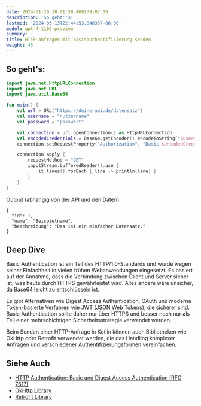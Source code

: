 ```yaml
---
date: 2024-01-20 18:01:59.469239-07:00
description: 'So geht''s: .'
lastmod: '2024-03-13T22:44:53.846357-06:00'
model: gpt-4-1106-preview
summary: .
title: HTTP-Anfragen mit Basisauthentifizierung senden
weight: 45
---
```


## So geht's:
```kotlin
import java.net.HttpURLConnection
import java.net.URL
import java.util.Base64

fun main() {
    val url = URL("https://deine-api.de/datensatz")
    val username = "nutzername"
    val password = "passwort"

    val connection = url.openConnection() as HttpURLConnection
    val encodedCredentials = Base64.getEncoder().encodeToString("$username:$password".toByteArray())
    connection.setRequestProperty("Authorization", "Basic $encodedCredentials")

    connection.apply {
        requestMethod = "GET"
        inputStream.bufferedReader().use {
            it.lines().forEach { line -> println(line) }
        }
    }
}
```
Output (abhängig von der API und den Daten):
```
{
  "id": 1,
  "name": "Beispielname",
  "beschreibung": "Das ist ein einfacher Datensatz."
}
```

## Deep Dive
Basic Authentication ist ein Teil des HTTP/1.0-Standards und wurde wegen seiner Einfachheit in vielen frühen Webanwendungen eingesetzt. Es basiert auf der Annahme, dass die Verbindung zwischen Client und Server sicher ist, was heute durch HTTPS gewährleistet wird. Alles andere wäre unsicher, da Base64 leicht zu entschlüsseln ist.

Es gibt Alternativen wie Digest Access Authentication, OAuth und moderne Token-basierte Verfahren wie JWT (JSON Web Tokens), die sicherer sind. Basic Authentication sollte daher nur über HTTPS und besser noch nur als Teil einer mehrschichtigen Sicherheitsstrategie verwendet werden.

Beim Senden einer HTTP-Anfrage in Kotlin können auch Bibliotheken wie OkHttp oder Retrofit verwendet werden, die das Handling komplexer Anfragen und verschiedener Authentifizierungsformen vereinfachen.

## Siehe Auch
- [HTTP Authentication: Basic and Digest Access Authentication (RFC 7617)](https://tools.ietf.org/html/rfc7617)
- [OkHttp Library](https://square.github.io/okhttp/)
- [Retrofit Library](https://square.github.io/retrofit/)
